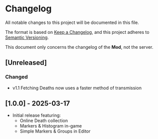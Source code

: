 # Changelog

All notable changes to this project will be documented in this file.

The format is based on [Keep a Changelog](https://keepachangelog.com/en/1.1.0/),
and this project adheres to [Semantic Versioning](https://semver.org/spec/v2.0.0.html).

This document only concerns the changelog of the **Mod**, not the server.

## [Unreleased]

### Changed

- v1.1 Fetching Deaths now uses a faster method of transmission

## [1.0.0] - 2025-03-17

- Initial release featuring:
  - Online Death collection
  - Markers & Histogram in-game
  - Simple Markers & Groups in Editor
